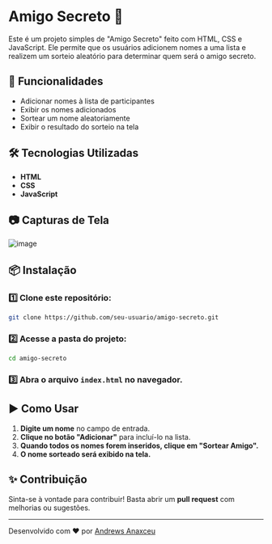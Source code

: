 # Amigo Secreto 🎁

Este é um projeto simples de "Amigo Secreto" feito com HTML, CSS e JavaScript. Ele permite que os usuários adicionem nomes a uma lista e realizem um sorteio aleatório para determinar quem será o amigo secreto.

## 🚀 Funcionalidades

- Adicionar nomes à lista de participantes
- Exibir os nomes adicionados
- Sortear um nome aleatoriamente
- Exibir o resultado do sorteio na tela

## 🛠️ Tecnologias Utilizadas

- **HTML**
- **CSS**
- **JavaScript**

## 📷 Capturas de Tela

![image](https://github.com/user-attachments/assets/d6405983-b4ea-4eff-b36b-91b7a591fa7d)

## 📦 Instalação

### 1️⃣ Clone este repositório:
   ```sh
   git clone https://github.com/seu-usuario/amigo-secreto.git
   ```
### 2️⃣ Acesse a pasta do projeto:
   ```sh
   cd amigo-secreto
   ```
### 3️⃣ Abra o arquivo `index.html` no navegador.

## ▶️ Como Usar

1. **Digite um nome** no campo de entrada.
2. **Clique no botão "Adicionar"** para incluí-lo na lista.
3. **Quando todos os nomes forem inseridos, clique em "Sortear Amigo".**
4. **O nome sorteado será exibido na tela.**

## ✨ Contribuição

Sinta-se à vontade para contribuir! Basta abrir um **pull request** com melhorias ou sugestões.

---
Desenvolvido com ❤️ por [Andrews Anaxceu](https://github.com/Andrews-Anaxceu)

